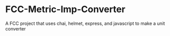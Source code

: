 # FCC-Metric-Imp-Converter
A FCC project that uses chai, helmet, express, and javascript to make a unit converter
